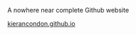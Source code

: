 A nowhere near complete Github website

<a href="http://kierancondon.github.io">kierancondon.github.io</a>
